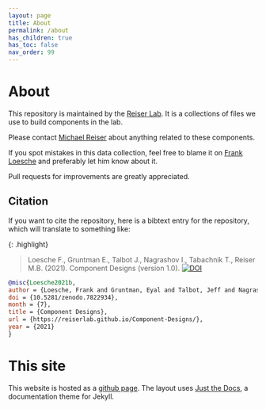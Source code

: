 ```yaml
---
layout: page
title: About
permalink: /about
has_children: true
has_toc: false
nav_order: 99
---
```


# About

This repository is maintained by the [Reiser Lab](https://www.janelia.org/lab/reiser-lab). It is a collections of files we use to build components in the lab.

Please contact [Michael Reiser](https://www.janelia.org/people/michael-reiser) about anything related to these components.

If you spot mistakes in this data collection, feel free to blame it on [Frank Loesche](https://www.janelia.org/people/frank-loesche) and preferably let him know about it.

Pull requests for improvements are greatly appreciated.

## Citation

If you want to cite the repository, here is a bibtext entry for the repository, which will translate to something like:

{: .highlight}
> Loesche F., Gruntman E., Talbot J., Nagrashov I., Tabachnik T., Reiser M.B. (2021). Component Designs (version 1.0). [![DOI](https://zenodo.org/badge/248803892.svg)](https://zenodo.org/badge/latestdoi/248803892)

```bibtex
@misc{Loesche2021b,
author = {Loesche, Frank and Gruntman, Eyal and Talbot, Jeff and Nagrashov, Igor and Tabachnik, Tanya and Reiser, Michael B.},
doi = {10.5281/zenodo.7822934},
month = {7},
title = {Component Designs},
url = {https://reiserlab.github.io/Component-Designs/},
year = {2021}
}
```



# This site

This website is hosted as a [github page](https://pages.github.com/). The layout uses [Just the Docs](https://github.com/pmarsceill/just-the-docs), a documentation theme for Jekyll.